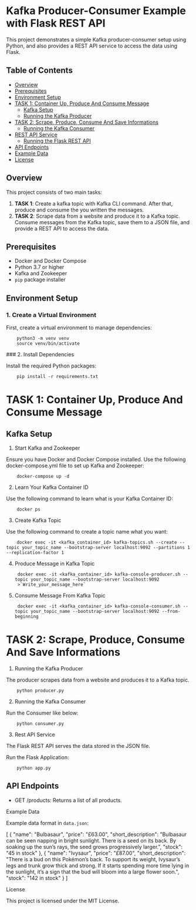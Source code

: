# Kafka Producer-Consumer Example with Flask REST API

This project demonstrates a simple Kafka producer-consumer setup using Python, and also provides a REST API service to access the data using Flask.

## Table of Contents
- [Overview](#overview)
- [Prerequisites](#prerequisites)
- [Environment Setup](#environment-setup)
- [TASK 1: Container Up, Produce And Consume Message](#task-1-container-up-produce-and-consume-message)
  - [Kafka Setup](#kafka-setup)
  - [Running the Kafka Producer](#running-the-kafka-producer)
- [TASK 2: Scrape, Produce, Consume And Save Informations](#task-2-scrape-produce-consume-and-save-imformations)
  - [Running the Kafka Consumer](#running-the-kafka-consumer)
- [REST API Service](#rest-api-service)
  - [Running the Flask REST API](#running-the-flask-rest-api)
- [API Endpoints](#api-endpoints)
- [Example Data](#example-data)
- [License](#license)

## Overview

This project consists of two main tasks:
1. **TASK 1**: Create a kafka topic with Kafka CLI command. After that, produce and consume the you written the messages.
2. **TASK 2**: Scrape data from a website and produce it to a Kafka topic. Consume messages from the Kafka topic, save them to a JSON file, and provide a REST API to access the data.

## Prerequisites

- Docker and Docker Compose
- Python 3.7 or higher
- Kafka and Zookeeper
- `pip` package installer

## Environment Setup

### 1. Create a Virtual Environment

First, create a virtual environment to manage dependencies:

        python3 -m venv venv
        source venv/bin/activate

### 2. Install Dependencies

Install the required Python packages:

        pip install -r requirements.txt


# TASK 1: Container Up, Produce And Consume Message

## Kafka Setup

1. Start Kafka and Zookeeper

Ensure you have Docker and Docker Compose installed. Use the following docker-compose.yml file to set up Kafka and Zookeeper:

        docker-compose up -d

2. Learn Your Kafka Container ID

Use the following command to learn what is your Kafka Container ID:

        docker ps

3. Create Kafka Topic

Use the following command to create a topic name what you want:

        docker exec -it <kafka_container_id> kafka-topics.sh --create --topic your_topic_name --bootstrap-server localhost:9092 --partitions 1 --replication-factor 1

4. Produce Message in Kafka Topic

        docker exec -it <kafka_container_id> kafka-console-producer.sh --topic your_topic_name --bootstrap-server localhost:9092
        >`Write_your_message_here`

5. Consume Message From Kafka Topic

        docker exec -it <kafka_container_id> kafka-console-consumer.sh --topic your_topic_name --bootstrap-server localhost:9092 --from-beginning


# TASK 2: Scrape, Produce, Consume And Save Informations

1. Running the Kafka Producer

The producer scrapes data from a website and produces it to a Kafka topic.

        python producer.py

2. Running the Kafka Consumer

Run the Consumer like below:

        python consumer.py

3. Rest API Service

The Flask REST API serves the data stored in the JSON file.

Run the Flask Application:

        python app.py

## API Endpoints

- GET /products: Returns a list of all products.

Example Data

Example data format in `data.json`:

[
    {
        "name": "Bulbasaur",
        "price": "£63.00",
        "short_description": "Bulbasaur can be seen napping in bright sunlight. There is a seed on its back. By soaking up the sun’s rays, the seed grows progressively larger.",
        "stock": "45 in stock"
    },
    {
        "name": "Ivysaur",
        "price": "£87.00",
        "short_description": "There is a bud on this Pokémon’s back. To support its weight, Ivysaur’s legs and trunk grow thick and strong. If it starts spending more time lying in the sunlight, it’s a sign that the bud will bloom into a large flower soon.",
        "stock": "142 in stock"
    }
]

License

This project is licensed under the MIT License.



